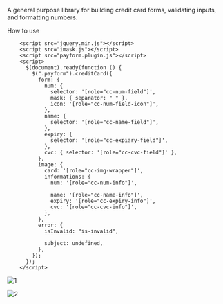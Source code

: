 A general purpose library for building credit card forms, validating inputs, and formatting numbers.

How to use

```
    <script src="jquery.min.js"></script>
    <script src="imask.js"></script>
    <script src="payform.plugin.js"></script>
    <script>
      $(document).ready(function () {
        $(".payform").creditCard({
          form: {
            num: {
              selector: '[role="cc-num-field"]',
              mask: { separator: " " },
              icon: '[role="cc-num-field-icon"]',
            },
            name: {
              selector: '[role="cc-name-field"]',
            },
            expiry: {
              selector: '[role="cc-expiary-field"]',
            },
            cvc: { selector: '[role="cc-cvc-field"]' },
          },
          image: {
            card: '[role="cc-img-wrapper"]',
            informations: {
              num: '[role="cc-num-info"]',

              name: '[role="cc-name-info"]',
              expiry: '[role="cc-expiry-info"]',
              cvc: '[role="cc-cvc-info"]',
            },
          },
          error: {
            isInvalid: "is-invalid",

            subject: undefined,
          },
        });
      });
    </script>
```

![1](https://github.com/tuxado/payform/assets/7065151/19526fdc-2b86-4745-8cc8-00b265a03d66)

![2](https://github.com/tuxado/payform/assets/7065151/14fe9cf5-2ae6-4884-bcdb-d8e7a9c711c0)

